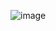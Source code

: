 ![image](https://github.com/Antoniachanel/IS691/assets/124207040/29aac0a0-c431-4fe3-bf74-43dab206bcf2)

